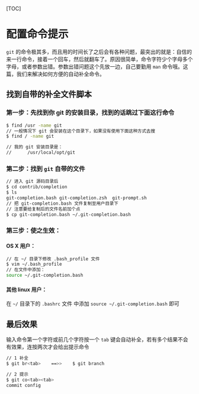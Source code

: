 [TOC]

# 配置命令提示

`git` 的命令极其多，而且用的时间长了之后会有各种问题，最突出的就是：自信的来一行命令，接着一个回车，然后就翻车了。原因很简单，命令字符少个字母多个字母，或者参数出错。参数出错问题这个先放一边，自己要勤用 `man` 命令哦。这篇，我们来解决如何方便的自动补全命令。

## 找到自带的补全文件脚本

### 第一步：先找到你 git 的安装目录，找到的话跳过下面这行命令

```Bash
$ find /usr -name git
// 一般情况下 git 会安装在这个目录下，如果没有使用下面这种方式去搜
$ find / -name git

// 我的 git 安装目录是：
//		/usr/local/opt/git
```

### 第二步：找到 `git` 自带的文件

```Bash
// 进入 git 源码目录后
$ cd contrib/completion
$ ls
git-completion.bash git-completion.zsh  git-prompt.sh
// 把 git-completion.bash 文件复制至用户目录下
// 注意要给复制后的文件名前加个点
$ cp git-completion.bash ~/.git-completion.bash
```

### 第三步：使之生效：

#### OS X 用户：

```bash
// 在 ~/ 目录下修改 .bash_profile 文件
$ vim ~/.bash_profile
// 在文件中添加：
source ~/.git-completion.bash
```

#### 其他 linux 用户：

在 `~/` 目录下的 `.bashrc` 文件 中添加  `source ~/.git-completion.bash` 即可

## 最后效果

输入命令第一个字符或前几个字符按一个 `tab` 键会自动补全，若有多个结果不会有效果，连按两次才会给出提示命令

```bash
// 1 补全
$ git br<tab>    ==>>    $ git branch

// 2 提示
$ git co<tab><tab>
commit config
```

